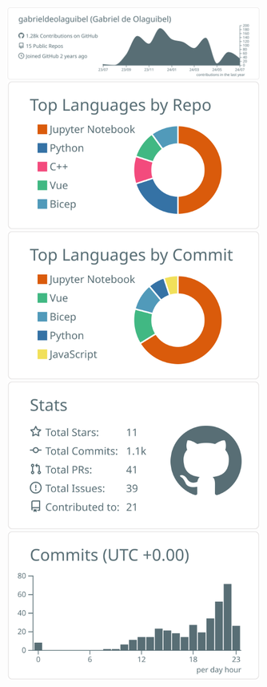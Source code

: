 <div align="center">
  <a href="https://github.com/vn7n24fzkq/github-profile-summary-cards">
    <img src="https://raw.githubusercontent.com/gabrieldeolaguibel/gabrieldeolaguibel/main/profile-summary-card-output/default/0-profile-details.svg">
  </a>
  <a href="https://github.com/vn7n24fzkq/github-profile-summary-cards">
    <img src="https://raw.githubusercontent.com/gabrieldeolaguibel/gabrieldeolaguibel/main/profile-summary-card-output/default/1-repos-per-language.svg">
  </a>
  <a href="https://github.com/vn7n24fzkq/github-profile-summary-cards">
    <img src="https://raw.githubusercontent.com/gabrieldeolaguibel/gabrieldeolaguibel/main/profile-summary-card-output/default/2-most-commit-language.svg">
  </a>
  <a href="https://github.com/vn7n24fzkq/github-profile-summary-cards">
    <img src="https://raw.githubusercontent.com/gabrieldeolaguibel/gabrieldeolaguibel/main/profile-summary-card-output/default/3-stats.svg">
  </a>
  <a href="https://github.com/vn7n24fzkq/github-profile-summary-cards">
    <img src="https://raw.githubusercontent.com/gabrieldeolaguibel/gabrieldeolaguibel/main/profile-summary-card-output/default/4-productive-time.svg">
  </a>
</div>
